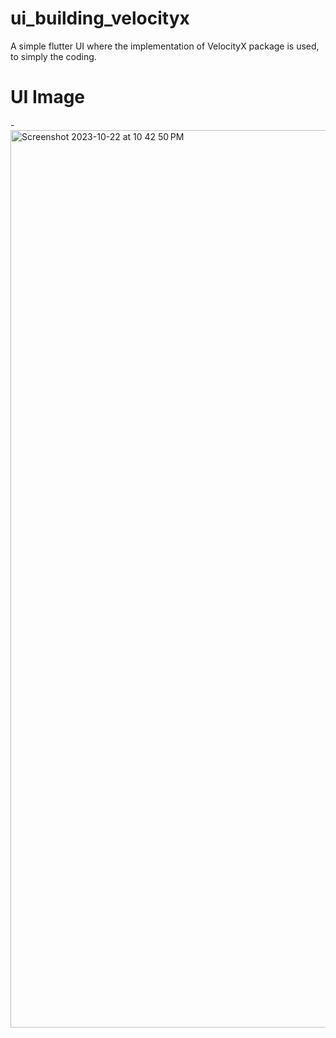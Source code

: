 # ui_building_velocityx

A simple flutter UI where the implementation of VelocityX package is used, to simply the coding.

# UI Image
-<img width="1436" alt="Screenshot 2023-10-22 at 10 42 50 PM" src="https://github.com/dev-32/ui_building_velocityx/assets/99115141/16f0522d-9c68-4d0e-8656-55c813f5ea06">

